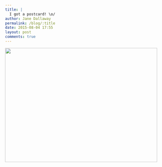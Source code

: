 ```yaml
---
title: |
  I got a postcard! \o/
author: Jane Dallaway
permalink: /blog/:title
date: 2015-08-04 17:55
layout: post
comments: true
---
```


<div><a href="http://static.skitters.dallaway.com/Ztp_FullSizeRender.jpg"><img src="http://static.skitters.dallaway.com/Ztp_thumb_FullSizeRender.jpg" width="500" height="375"/></a></div>



  




      
